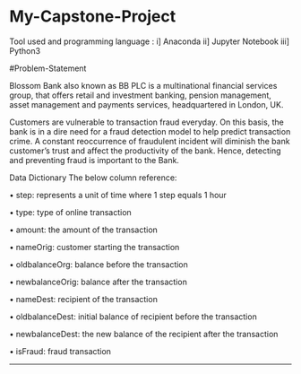 # My-Capstone-Project
Tool used and programming language :
i] Anaconda
ii] Jupyter Notebook
iii] Python3

#Problem-Statement

Blossom Bank also known as BB PLC is a multinational financial services group, that offers retail and investment banking, pension management, asset management and payments services, headquartered in London, UK. 

Customers are vulnerable to transaction fraud everyday. On this basis, the bank is in a dire need for a fraud detection  model to help predict transaction crime. A constant reoccurrence of fraudulent incident will diminish the bank customer’s trust and affect the productivity of the bank. Hence, detecting and preventing fraud is important to the Bank.










Data Dictionary
The below column reference:


• step: represents a unit of time where 1 step equals 1
hour


• type: type of online transaction


• amount: the amount of the transaction


• nameOrig: customer starting the transaction


• oldbalanceOrg: balance before the transaction


• newbalanceOrig: balance after the transaction


• nameDest: recipient of the transaction


• oldbalanceDest: initial balance of recipient
before the transaction


• newbalanceDest: the new balance of the
recipient after the transaction


• isFraud: fraud transaction


***************************************************************************************************************************



